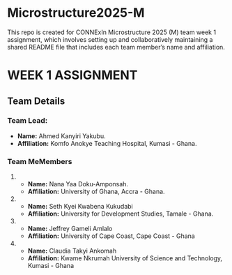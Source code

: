 # Microstructure2025-M
This repo is created for CONNExIn Microstructure 2025 (M) team week 1 assignment, which involves setting up and collaboratively maintaining a shared README file that includes each team member’s name and affiliation.

# WEEK 1 ASSIGNMENT

## Team Details

### Team Lead:
- **Name:** Ahmed Kanyiri Yakubu.
- **Affiliation:** Komfo Anokye Teaching Hospital, Kumasi - Ghana.

### Team MeMembers
1. - **Name:** Nana Yaa Doku-Amponsah.
   - **Affiliation:** University of Ghana, Accra - Ghana.

2. - **Name:** Seth Kyei Kwabena Kukudabi
   - **Affiliation:** University for Development Studies, Tamale - Ghana.
  
3. - **Name:** Jeffrey Gameli Amlalo
   - **Affiliation:** University of Cape Coast, Cape Coast - Ghana

3. - **Name:** Claudia Takyi Ankomah
   - **Affiliation:** Kwame Nkrumah University of Science and Technology, Kumasi - Ghana
   
